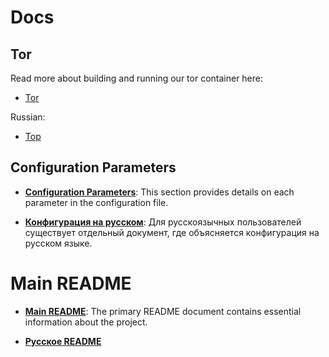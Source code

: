 # Docs



## Tor
Read more about building and running our tor container here:

- [Tor](.././build/package/tor/README.MD#build)

Russian:

- [Тор](./RU_TOR.MD)

## Configuration Parameters

- [**Configuration Parameters**](./CONFIG.MD#table-of-contents): This section provides details on each parameter in the configuration file.

- [**Конфигурация на русском**](./RU_CONFIG.MD): Для русскоязычных пользователей существует отдельный документ, где объясняется конфигурация на русском языке.


# Main README

- [**Main README**](../README.md#table-of-contents): The primary README document contains essential information about the project.

- [**Русское README**](./RU_README.MD)
